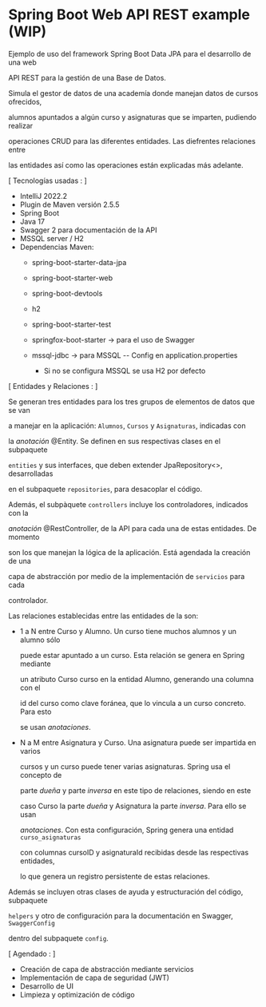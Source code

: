 # Spring Boot Web API REST example  (WIP)

Ejemplo de uso del framework Spring Boot Data JPA para el desarrollo de una web

API REST para la gestión de una Base de Datos.

Simula el gestor de datos de una academía donde manejan datos de cursos ofrecidos,

alumnos apuntados a algún curso y asignaturas que se imparten, pudiendo realizar

operaciones CRUD para las diferentes entidades. Las diefrentes relaciones entre

las entidades así como las operaciones están explicadas más adelante.

[ Tecnologías usadas : ]

- IntelliJ 2022.2
- Plugin de Maven versión 2.5.5
- Spring Boot 
- Java 17
- Swagger 2 para documentación de la API
- MSSQL server / H2
- Dependencias Maven:
  * spring-boot-starter-data-jpa
  * spring-boot-starter-web
  * spring-boot-devtools
  * h2
  * spring-boot-starter-test
  * springfox-boot-starter -> para el uso de Swagger
  * mssql-jdbc -> para MSSQL -- Config en application.properties 

     * Si no se configura MSSQL se usa H2 por defecto

[ Entidades y Relaciones : ]

Se generan tres entidades para los tres grupos de elementos de datos que se van

a manejar en la aplicación: `Alumnos`, `Cursos` y `Asignaturas`, indicadas con

la *anotación* @Entity. Se definen en sus respectivas clases en el subpaquete

`entities` y sus interfaces, que deben extender JpaRepository<>, desarrolladas

en el subpaquete `repositories`, para desacoplar el código.

Además, el subpàquete `controllers` incluye los controladores, indicados con la 

*anotación* @RestController, de la API para cada una de estas entidades. De momento

son los que manejan la lógica de la aplicación. Está agendada la creación de una

capa de abstracción por medio de la implementación de `servicios` para cada

controlador.

Las relaciones establecidas entre las entidades de la son:

- 1 a N entre Curso y Alumno. Un curso tiene muchos alumnos y un alumno sólo

    puede estar apuntado a un curso. Esta relación se genera en Spring mediante

    un atributo Curso curso en la entidad Alumno, generando una columna con el 

    id del curso como clave foránea, que lo vincula a un curso concreto. Para esto

    se usan *anotaciones*.
- N a M entre Asignatura y Curso. Una asignatura puede ser impartida en varios 
    
    cursos y un curso puede tener varias asignaturas. Spring usa el concepto de 

    parte *dueña* y parte *inversa* en este tipo de relaciones, siendo en este 

    caso Curso la parte *dueña* y Asignatura la parte *inversa*. Para ello se usan
    
    *anotaciones*. Con esta configuración, Spring genera una entidad `curso_asignaturas`

    con columnas cursoID y asignaturaId recibidas desde las respectivas entidades,

    lo que genera un registro persistente de estas relaciones.

Además se incluyen otras clases de ayuda y estructuración del código, subpaquete

`helpers` y otro de configuración para la documentación en Swagger, `SwaggerConfig`

dentro del subpaquete `config`.

[ Agendado : ]

- Creación de capa de abstracción mediante servicios
- Implementación de capa de seguridad (JWT)
- Desarrollo de UI
- Limpieza y optimización de código
 
 
        
